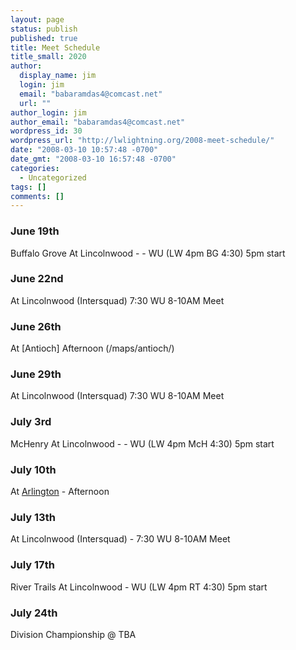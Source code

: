 ```yaml
---
layout: page
status: publish
published: true
title: Meet Schedule
title_small: 2020
author: 
  display_name: jim
  login: jim
  email: "babaramdas4@comcast.net"
  url: ""
author_login: jim
author_email: "babaramdas4@comcast.net"
wordpress_id: 30
wordpress_url: "http://lwlightning.org/2008-meet-schedule/"
date: "2008-03-10 10:57:48 -0700"
date_gmt: "2008-03-10 16:57:48 -0700"
categories: 
  - Uncategorized
tags: []
comments: []
---
```


### June 19th 
Buffalo Grove At Lincolnwood -  - WU (LW 4pm BG 4:30)  5pm start

### June 22nd
At Lincolnwood (Intersquad) 7:30 WU  8-10AM Meet

### June 26th
At [Antioch]  Afternoon (/maps/antioch/)

### June 29th
At Lincolnwood (Intersquad) 7:30 WU  8-10AM Meet

### July 3rd 
McHenry At Lincolnwood -  - WU (LW 4pm McH 4:30)  5pm start

### July 10th
At [Arlington](/maps/arlington/) - Afternoon

### July 13th
At Lincolnwood (Intersquad) -  7:30 WU  8-10AM Meet

### July 17th
River Trails At Lincolnwood - WU (LW 4pm RT 4:30)  5pm start

### July 24th
Division Championship @ TBA
